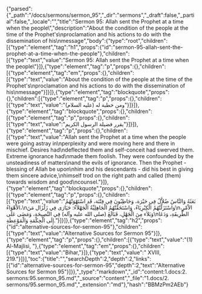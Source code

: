 {"parsed":{"_path":"/docs/sermons/sermon_95","_dir":"sermons","_draft":false,"_partial":false,"_locale":"","title":"Sermon 95:  Allah sent the Prophet at a time when the people\\","description":"About the condition of the people at the time of the Prophet's\nproclamation and his actions to do with the dissemination of his\nmessage","body":{"type":"root","children":[{"type":"element","tag":"h1","props":{"id":"sermon-95-allah-sent-the-prophet-at-a-time-when-the-people"},"children":[{"type":"text","value":"Sermon 95:  Allah sent the Prophet at a time when the people\\"}]},{"type":"element","tag":"p","props":{},"children":[{"type":"element","tag":"em","props":{},"children":[{"type":"text","value":"About the condition of the people at the time of the Prophet's\nproclamation and his actions to do with the dissemination of his\nmessage"}]}]},{"type":"element","tag":"blockquote","props":{},"children":[{"type":"element","tag":"p","props":{},"children":[{"type":"text","value":"ومن خطبة له (عليه السلام)"}]}]},{"type":"element","tag":"blockquote","props":{},"children":[{"type":"element","tag":"p","props":{},"children":[{"type":"text","value":"يقرر فضيلة الرسول الكريم"}]}]},{"type":"element","tag":"p","props":{},"children":[{"type":"text","value":"Allah sent the Prophet at a time when the people were going astray in\nperplexity and were moving here and there in mischief. Desires had\ndeflected them and self-conceit had swerved them. Extreme ignorance had\nmade them foolish. They were confounded by the unsteadiness of matters\nand the evils of ignorance. Then the Prophet - blessing of Allah be upon\nhim and his descendants - did his best in giving them sincere advice,\nhimself trod on the right path and called (them) towards wisdom and good\ncounsel."}]},{"type":"element","tag":"blockquote","props":{},"children":[{"type":"element","tag":"p","props":{},"children":[{"type":"text","value":"بَعَثَهُ وَالنَّاسُ ضُلاَّلٌ فِي حَيْرَة، وَحَاطِبُونَ فِي فِتْنَة، قَدِ اسْتَهْوَتْهُمُ الاْهْوَاءُ،\nوَاسْتَزَلَّتْهُمُ الْكِبْرِيَاءُ، وَاسْتَخَفَّتْهُمُ الْجَاهِلِيِّةُ الْجَهْلاَءُ: حَيَارَى فِي زَلْزَال مَنَ\nالاْمْرِ، وَبَلاَء مِنَ الْجَهْلِ، فَبَالَغَ (صلى الله عليه وآله) فِي النَّصِيحَةِ، وَمَضَى عَلَى\nالطَّرِيقَةِ، وَدَعَا إِلَى الْحِكْمَةِ وَالْمَوْعِظَةِ."}]}]},{"type":"element","tag":"h2","props":{"id":"alternative-sources-for-sermon-95"},"children":[{"type":"text","value":"Alternative Sources for Sermon 95"}]},{"type":"element","tag":"p","props":{},"children":[{"type":"text","value":"(1) Al-Majlisi, "},{"type":"element","tag":"em","props":{},"children":[{"type":"text","value":"Bihar,"}]},{"type":"text","value":" XVIII, 219."}]}],"toc":{"title":"","searchDepth":2,"depth":2,"links":[{"id":"alternative-sources-for-sermon-95","depth":2,"text":"Alternative Sources for Sermon 95"}]}},"_type":"markdown","_id":"content:1.docs:2. sermons:95.sermon_95.md","_source":"content","_file":"1.docs/2. sermons/95.sermon_95.md","_extension":"md"},"hash":"BBMzPm2AEb"}